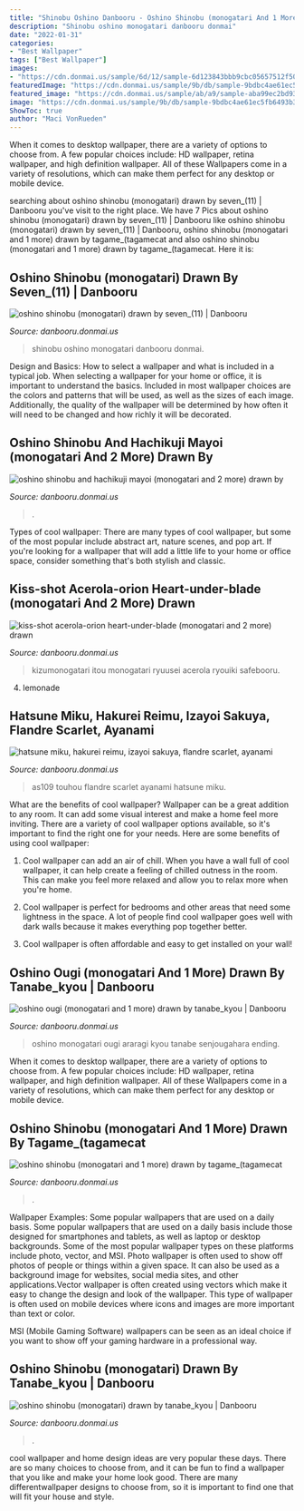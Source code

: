 ```yaml
---
title: "Shinobu Oshino Danbooru - Oshino Shinobu (monogatari And 1 More) Drawn By Tagame_(tagamecat"
description: "Shinobu oshino monogatari danbooru donmai"
date: "2022-01-31"
categories:
- "Best Wallpaper"
tags: ["Best Wallpaper"]
images:
- "https://cdn.donmai.us/sample/6d/12/sample-6d123843bbb9cbc05657512f502696d1.jpg"
featuredImage: "https://cdn.donmai.us/sample/9b/db/sample-9bdbc4ae61ec5fb6493b3b7ad30a249d.jpg"
featured_image: "https://cdn.donmai.us/sample/ab/a9/sample-aba99ec2bd936184b9fcc470f15d8beb.jpg"
image: "https://cdn.donmai.us/sample/9b/db/sample-9bdbc4ae61ec5fb6493b3b7ad30a249d.jpg"
ShowToc: true
author: "Maci VonRueden"
---
```



When it comes to desktop wallpaper, there are a variety of options to choose from. A few popular choices include: HD wallpaper, retina wallpaper, and high definition wallpaper. All of these Wallpapers come in a variety of resolutions, which can make them perfect for any desktop or mobile device. 

	

		
searching about oshino shinobu (monogatari) drawn by seven_(11) | Danbooru you've visit to the right place. We have 7 Pics about oshino shinobu (monogatari) drawn by seven_(11) | Danbooru like oshino shinobu (monogatari) drawn by seven_(11) | Danbooru, oshino shinobu (monogatari and 1 more) drawn by tagame_(tagamecat and also oshino shinobu (monogatari and 1 more) drawn by tagame_(tagamecat. Here it is:
		
    
## Oshino Shinobu (monogatari) Drawn By Seven_(11) | Danbooru

<img loading=lazy src="https://cdn.donmai.us/original/0c/18/0c18c564231c1b587a91eea3481b335f.jpg" onerror="this.onerror=null;this.src='https://tse2.mm.bing.net/th?id=OIP.DBjFZCMcG1h6ke6jSBszXwHaKf&amp;pid=15.1';" alt="oshino shinobu (monogatari) drawn by seven_(11) | Danbooru">

_Source: danbooru.donmai.us_

>shinobu oshino monogatari danbooru donmai. 

	

Design and Basics: How to select a wallpaper and what is included in a typical job.
When selecting a wallpaper for your home or office, it is important to understand the basics. Included in most wallpaper choices are the colors and patterns that will be used, as well as the sizes of each image. Additionally, the quality of the wallpaper will be determined by how often it will need to be changed and how richly it will be decorated.

    
## Oshino Shinobu And Hachikuji Mayoi (monogatari And 2 More) Drawn By

<img loading=lazy src="https://cdn.donmai.us/sample/60/2b/sample-602b3fe75632f79d0e1f1cdaf79c666f.jpg" onerror="this.onerror=null;this.src='https://tse3.mm.bing.net/th?id=OIP.24vHIIKFNIuKtXrRLINaNwHaEo&amp;pid=15.1';" alt="oshino shinobu and hachikuji mayoi (monogatari and 2 more) drawn by">

_Source: danbooru.donmai.us_

>. 

	

Types of cool wallpaper:
There are many types of cool wallpaper, but some of the most popular include abstract art, nature scenes, and pop art. If you're looking for a wallpaper that will add a little life to your home or office space, consider something that's both stylish and classic.

    
## Kiss-shot Acerola-orion Heart-under-blade (monogatari And 2 More) Drawn

<img loading=lazy src="https://cdn.donmai.us/original/8a/1b/__kiss_shot_acerola_orion_heart_under_blade_monogatari_and_2_more_drawn_by_itou_ryuusei__8a1bc8cba066c4b4a38879a0f88fc684.jpg?download=1" onerror="this.onerror=null;this.src='https://tse4.mm.bing.net/th?id=OIP.ihvIy6BmxLSjiHmg-I_GhAHaFj&amp;pid=15.1';" alt="kiss-shot acerola-orion heart-under-blade (monogatari and 2 more) drawn">

_Source: danbooru.donmai.us_

>kizumonogatari itou monogatari ryuusei acerola ryouiki safebooru. 

	

4. lemonade 

    
## Hatsune Miku, Hakurei Reimu, Izayoi Sakuya, Flandre Scarlet, Ayanami

<img loading=lazy src="https://cdn.donmai.us/sample/9b/db/sample-9bdbc4ae61ec5fb6493b3b7ad30a249d.jpg" onerror="this.onerror=null;this.src='https://tse1.mm.bing.net/th?id=OIP.6ZwTH5-iA2WEjyFX0GkZ_AHaEK&amp;pid=15.1';" alt="hatsune miku, hakurei reimu, izayoi sakuya, flandre scarlet, ayanami">

_Source: danbooru.donmai.us_

>as109 touhou flandre scarlet ayanami hatsune miku. 

	

What are the benefits of cool wallpaper?
Wallpaper can be a great addition to any room. It can add some visual interest and make a home feel more inviting. There are a variety of cool wallpaper options available, so it's important to find the right one for your needs. Here are some benefits of using cool wallpaper: 
1. Cool wallpaper can add an air of chill. When you have a wall full of cool wallpaper, it can help create a feeling of chilled outness in the room. This can make you feel more relaxed and allow you to relax more when you're home. 

2. Cool wallpaper is perfect for bedrooms and other areas that need some lightness in the space. A lot of people find cool wallpaper goes well with dark walls because it makes everything pop together better. 

3. Cool wallpaper is often affordable and easy to get installed on your wall!

    
## Oshino Ougi (monogatari And 1 More) Drawn By Tanabe_kyou | Danbooru

<img loading=lazy src="https://cdn.donmai.us/sample/6d/12/sample-6d123843bbb9cbc05657512f502696d1.jpg" onerror="this.onerror=null;this.src='https://tse4.mm.bing.net/th?id=OIP.unp6brlL5yPUtY-fsIQaVAHaKe&amp;pid=15.1';" alt="oshino ougi (monogatari and 1 more) drawn by tanabe_kyou | Danbooru">

_Source: danbooru.donmai.us_

>oshino monogatari ougi araragi kyou tanabe senjougahara ending. 

	

When it comes to desktop wallpaper, there are a variety of options to choose from. A few popular choices include: HD wallpaper, retina wallpaper, and high definition wallpaper. All of these Wallpapers come in a variety of resolutions, which can make them perfect for any desktop or mobile device. 

    
## Oshino Shinobu (monogatari And 1 More) Drawn By Tagame_(tagamecat

<img loading=lazy src="https://cdn.donmai.us/sample/3a/bd/sample-3abd1279f189da72ac5fe3e677f2ee77.jpg" onerror="this.onerror=null;this.src='https://tse3.mm.bing.net/th?id=OIP.Jn8aqM_tSJtEFsveTHXahAHaJy&amp;pid=15.1';" alt="oshino shinobu (monogatari and 1 more) drawn by tagame_(tagamecat">

_Source: danbooru.donmai.us_

>. 

	

Wallpaper Examples: Some popular wallpapers that are used on a daily basis.
Some popular wallpapers that are used on a daily basis include those designed for smartphones and tablets, as well as laptop or desktop backgrounds. Some of the most popular wallpaper types on these platforms include photo, vector, and MSI. 
Photo wallpaper is often used to show off photos of people or things within a given space. It can also be used as a background image for websites, social media sites, and other applications.Vector wallpaper is often created using vectors which make it easy to change the design and look of the wallpaper. This type of wallpaper is often used on mobile devices where icons and images are more important than text or color. 

MSI (Mobile Gaming Software) wallpapers can be seen as an ideal choice if you want to show off your gaming hardware in a professional way.

    
## Oshino Shinobu (monogatari) Drawn By Tanabe_kyou | Danbooru

<img loading=lazy src="https://cdn.donmai.us/sample/ab/a9/sample-aba99ec2bd936184b9fcc470f15d8beb.jpg" onerror="this.onerror=null;this.src='https://tse4.mm.bing.net/th?id=OIP.mOLtB6YaVFuJMeFcO2qr3gHaKe&amp;pid=15.1';" alt="oshino shinobu (monogatari) drawn by tanabe_kyou | Danbooru">

_Source: danbooru.donmai.us_

>. 

	

cool wallpaper and home design ideas are very popular these days. There are so many choices to choose from, and it can be fun to find a wallpaper that you like and make your home look good. There are many differentwallpaper designs to choose from, so it is important to find one that will fit your house and style.

